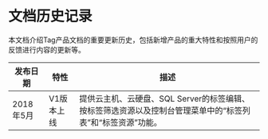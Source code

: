 # 文档历史记录

本文档介绍Tag产品文档的重要更新历史，包括新增产品的重大特性和按照用户的反馈进行内容的更新等。

|发布日期|特性|描述|
|-|-|-|
|2018年5月|V1版本上线|提供云主机、云硬盘、SQL Server的标签编辑、按标签筛选资源以及控制台管理菜单中的“标签列表”和“标签资源”功能。|
